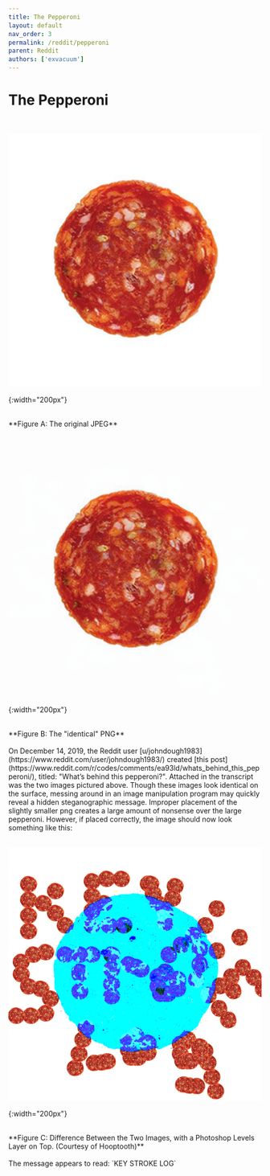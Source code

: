 ```yaml
---
title: The Pepperoni
layout: default
nav_order: 3
permalink: /reddit/pepperoni
parent: Reddit
authors: ['exvacuum']
---
```


# The Pepperoni
<br>

![original]

[original]: ../assets/img/Pepperoni_Slice.jpg
{:width="200px"}

<br>
**Figure A: The original JPEG**
<br><br>

![altered]

[altered]: ../assets/img/pepperoni.png
{:width="200px"}

<br>
**Figure B: The "identical" PNG**
<br><br>
On December 14, 2019, the Reddit user [u/johndough1983](https://www.reddit.com/user/johndough1983/) created [this post](https://www.reddit.com/r/codes/comments/ea93ld/whats_behind_this_pepperoni/), titled: "What’s behind this pepperoni?".
Attached in the transcript was the two images pictured above. Though these images look identical on the surface, messing around in an image manipulation program may quickly reveal a hidden steganographic message. Improper placement of the slightly smaller png creates a large amount of nonsense over the large pepperoni. However, if placed correctly, the image should now look something like this:
<br><br>

![solution]

[solution]: ../assets/img/LNyNQM4.png
{:width="200px"}

<br>
**Figure C: Difference Between the Two Images, with a Photoshop Levels Layer on Top. (Courtesy of Hooptooth)**
<br><br>
The message appears to read: `KEY STROKE LOG`